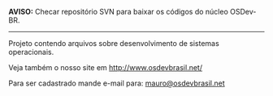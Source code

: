 **AVISO:** Checar repositório SVN para baixar os códigos do núcleo OSDev-BR.


---


Projeto contendo arquivos sobre desenvolvimento de sistemas operacionais.

Veja também o nosso site em http://www.osdevbrasil.net/

Para ser cadastrado mande e-mail para: mauro@osdevbrasil.net